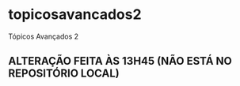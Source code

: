 # topicosavancados2
Tópicos Avançados 2

## ALTERAÇÃO FEITA ÀS 13H45 (NÃO ESTÁ NO REPOSITÓRIO LOCAL) ##
